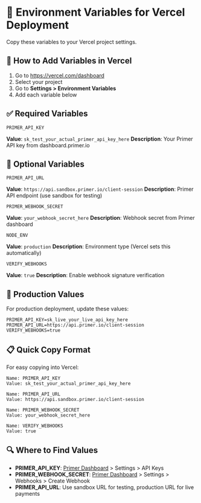 # 🔐 Environment Variables for Vercel Deployment

Copy these variables to your Vercel project settings.

## 📝 How to Add Variables in Vercel

1. Go to https://vercel.com/dashboard
2. Select your project
3. Go to **Settings > Environment Variables**
4. Add each variable below

## ✅ Required Variables

```
PRIMER_API_KEY
```
**Value**: `sk_test_your_actual_primer_api_key_here`
**Description**: Your Primer API key from dashboard.primer.io

## 🔧 Optional Variables

```
PRIMER_API_URL
```
**Value**: `https://api.sandbox.primer.io/client-session`
**Description**: Primer API endpoint (use sandbox for testing)

```
PRIMER_WEBHOOK_SECRET
```  
**Value**: `your_webhook_secret_here`
**Description**: Webhook secret from Primer dashboard

```
NODE_ENV
```
**Value**: `production`
**Description**: Environment type (Vercel sets this automatically)

```
VERIFY_WEBHOOKS
```
**Value**: `true`
**Description**: Enable webhook signature verification

## 🚀 Production Values

For production deployment, update these values:

```
PRIMER_API_KEY=sk_live_your_live_api_key_here
PRIMER_API_URL=https://api.primer.io/client-session
VERIFY_WEBHOOKS=true
```

## 📋 Quick Copy Format

For easy copying into Vercel:

```
Name: PRIMER_API_KEY
Value: sk_test_your_actual_primer_api_key_here

Name: PRIMER_API_URL  
Value: https://api.sandbox.primer.io/client-session

Name: PRIMER_WEBHOOK_SECRET
Value: your_webhook_secret_here

Name: VERIFY_WEBHOOKS
Value: true
```

## 🔍 Where to Find Values

- **PRIMER_API_KEY**: [Primer Dashboard](https://dashboard.primer.io) > Settings > API Keys
- **PRIMER_WEBHOOK_SECRET**: [Primer Dashboard](https://dashboard.primer.io) > Settings > Webhooks > Create Webhook
- **PRIMER_API_URL**: Use sandbox URL for testing, production URL for live payments
